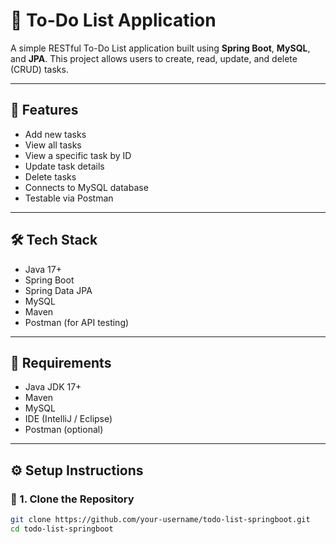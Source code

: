 # 📝 To-Do List Application

A simple RESTful To-Do List application built using **Spring Boot**, **MySQL**, and **JPA**. This project allows users to create, read, update, and delete (CRUD) tasks.

---

## 🚀 Features

- Add new tasks
- View all tasks
- View a specific task by ID
- Update task details
- Delete tasks
- Connects to MySQL database
- Testable via Postman

---

## 🛠 Tech Stack

- Java 17+
- Spring Boot
- Spring Data JPA
- MySQL
- Maven
- Postman (for API testing)

---

## 🧾 Requirements

- Java JDK 17+
- Maven
- MySQL
- IDE (IntelliJ / Eclipse)
- Postman (optional)

---

## ⚙️ Setup Instructions

### 🔧 1. Clone the Repository

```bash
git clone https://github.com/your-username/todo-list-springboot.git
cd todo-list-springboot

